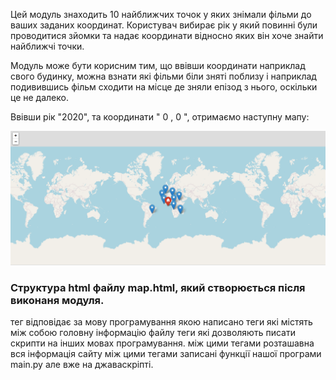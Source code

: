 Цей модуль знаходить 10 найближчих точок у яких знімали фільми до ваших заданих координат.
Користувач вибирає рік у який повинні були проводитися зйомки та надає координати відносно яких він хоче знайти найближчі точки.

Модуль може бути корисним тим, що ввівши координати наприклад свого будинку, можна взнати які фільми біли зняті поблизу і наприклад
подивившись фільм сходити на місце де зняли епізод з нього, оскільки це не далеко.

Ввівши рік "2020", та координати " 0 , 0 ", отримаємо наступну мапу: 

![text](map.PNG?raw=true "text")

### Структура html файлу map.html, який створюється після виконаня модуля. ###

<!DOCTYPE html> тег відповідає за мову програмування якою написано

<head> </head> теги які містять між собою головну інформацію файлу
<script> </script> теги які дозволяють писати скрипти на інших мовах програмування.
<body> </body> між цими тегами розташавна вся інформація сайту

<script> </script> між цими тегами записані функції нашої програми main.py але вже на джаваскріпті.
